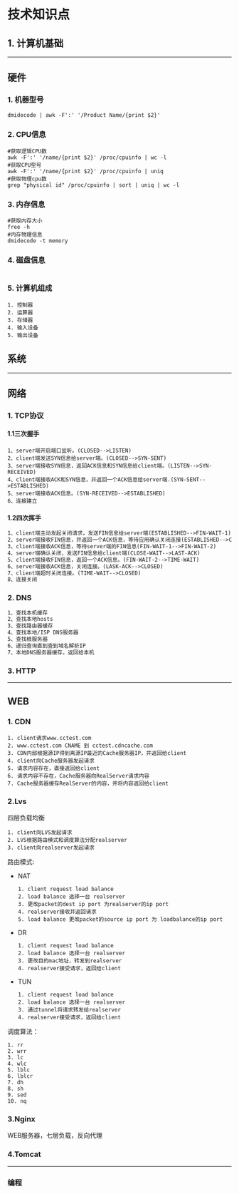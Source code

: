 # 技术知识点

## 1. 计算机基础

***

## 硬件

### 1. 机器型号

```markdown
dmidecode | awk -F':' '/Product Name/{print $2}'
```

### 2. CPU信息

```
#获取逻辑CPU数
awk -F':' '/name/{print $2}' /proc/cpuinfo | wc -l
#获取CPU型号
awk -F':' '/name/{print $2}' /proc/cpuinfo | uniq
#获取物理cpu数
grep "physical id" /proc/cpuinfo | sort | uniq | wc -l
```

### 3. 内存信息

```
#获取内存大小
free -h
#内存物理信息
dmidecode -t memory
```

### 4. 磁盘信息

```

```

### 5. 计算机组成

```
1. 控制器
2. 运算器
3. 存储器
4. 输入设备
5. 输出设备
```



## 系统

***

## 网络

### 1. TCP协议

#### 1.1三次握手

    1、server端开启端口监听。(CLOSED-->LISTEN)
    2、client端发送SYN信息给server端。(CLOSED-->SYN-SENT)
    3、server端接收SYN信息，返回ACK信息和SYN信息给client端。(LISTEN-->SYN-RECEIVED)
    4、client端接收ACK和SYN信息，并返回一个ACK信息给server端.(SYN-SENT-->ESTABLISHED)
    5、server端接收ACK信息。(SYN-RECEIVED-->ESTABLISHED)
    6、连接建立

#### 1.2四次挥手

```markdown
1、client端主动发起关闭请求，发送FIN信息给server端(ESTABLISHED-->FIN-WAIT-1)
2、server端接收FIN信息，并返回一个ACK信息，等待应用确认关闭连接(ESTABLISHED-->CLOSE-WAIT)
3、client端接收ACK信息，等待server端的FIN信息(FIN-WAIT-1-->FIN-WAIT-2)
4、server端确认关闭，发送FIN信息给client端(CLOSE-WAIT-->LAST-ACK)
5、client端接收FIN信息，返回一个ACK信息。(FIN-WAIT-2-->TIME-WAIT)
6、server端接收ACK信息，关闭连接。(LASK-ACK-->CLOSED)
7、client端超时关闭连接。(TIME-WAIT-->CLOSED)
8、连接关闭
```

### 2. DNS

```markdown
1、查找本机缓存
2、查找本地hosts
3、查找路由器缓存
4、查找本地/ISP DNS服务器
5、查找根服务器
6、递归查询直到查到域名解析IP
7、本地DNS服务器缓存，返回给本机
```

### 3. HTTP

***

## WEB

### 1. CDN

```
1. client请求www.cctest.com
2. www.cctest.com CNAME 到 cctest.cdncache.com
3. CDN内部根据源IP得到离源IP最近的Cache服务器IP，并返回给client
4. client向Cache服务器发起请求
5. 请求内容存在，直接返回给client
6. 请求内容不存在，Cache服务器向RealServer请求内容
7. Cache服务器缓存RealServer的内容，并将内容返回给client
```

### 2.Lvs

四层负载均衡

```
1. client向LVS发起请求
2. LVS根据路由模式和调度算法分配realserver
3. client向realserver发起请求
```

路由模式:

* NAT

  ```
  1. client request load balance
  2. load balance 选择一台 realserver
  3. 更改packet的dest ip port 为realserver的ip port
  4. realserver接收并返回请求
  5. load balance 更改packet的source ip port 为 loadbalance的ip port
  ```

* DR

  ```
  1. client request load balance
  2. load balance 选择一台 realserver
  3. 更改目的mac地址，转发到realserver
  4. realserver接受请求，返回给client
  ```

* TUN

  ```
  1. client request load balance
  2. load balance 选择一台 realserver
  3. 通过tunnel将请求转发给realserver
  4. realserver接受请求，返回给client
  ```


调度算法：

```
1. rr
2. wrr
3. lc
4. wlc
5. lblc
6. lblcr
7. dh
8. sh
9. sed
10. nq
```



### 3.Nginx

WEB服务器，七层负载，反向代理

### 4.Tomcat

***

### 编程